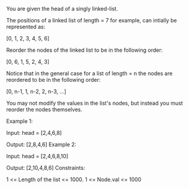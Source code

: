 You are given the head of a singly linked-list.

The positions of a linked list of length = 7 for example, can intially be represented as:

[0, 1, 2, 3, 4, 5, 6]

Reorder the nodes of the linked list to be in the following order:

[0, 6, 1, 5, 2, 4, 3]

Notice that in the general case for a list of length = n the nodes are reordered to be in the following order:

[0, n-1, 1, n-2, 2, n-3, ...]

You may not modify the values in the list's nodes, but instead you must reorder the nodes themselves.

Example 1:

Input: head = [2,4,6,8]

Output: [2,8,4,6]
Example 2:

Input: head = [2,4,6,8,10]

Output: [2,10,4,8,6]
Constraints:

1 <= Length of the list <= 1000.
1 <= Node.val <= 1000